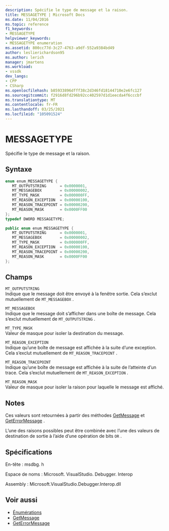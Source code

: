 ```yaml
---
description: Spécifie le type de message et la raison.
title: MESSAGETYPE | Microsoft Docs
ms.date: 11/04/2016
ms.topic: reference
f1_keywords:
- MESSAGETYPE
helpviewer_keywords:
- MESSAGETYPE enumeration
ms.assetid: 800cc77d-3c27-4763-a9df-552a9384bd49
author: leslierichardson95
ms.author: lerich
manager: jmartens
ms.workload:
- vssdk
dev_langs:
- CPP
- CSharp
ms.openlocfilehash: b85933896dfff38c2d346fd18144710e2e6fc127
ms.sourcegitcommit: f2916d8fd296b92cc402597d1d1eecda4f6cccbf
ms.translationtype: MT
ms.contentlocale: fr-FR
ms.lasthandoff: 03/25/2021
ms.locfileid: "105091524"
---
```

# <a name="messagetype"></a>MESSAGETYPE
Spécifie le type de message et la raison.

## <a name="syntax"></a>Syntaxe

```cpp
enum enum_MESSAGETYPE { 
   MT_OUTPUTSTRING      = 0x0000001,
   MT_MESSAGEBOX        = 0x00000002,
   MT_TYPE_MASK         = 0x000000FF,
   MT_REASON_EXCEPTION  = 0x00000100,
   MT_REASON_TRACEPOINT = 0x00000200,
   MT_REASON_MASK       = 0x0000FF00
};
typedef DWORD MESSAGETYPE;
```

```csharp
public enum enum_MESSAGETYPE { 
   MT_OUTPUTSTRING      = 0x0000001,
   MT_MESSAGEBOX        = 0x00000002,
   MT_TYPE_MASK         = 0x000000FF,
   MT_REASON_EXCEPTION  = 0x00000100,
   MT_REASON_TRACEPOINT = 0x00000200,
   MT_REASON_MASK       = 0x0000FF00
};
```

## <a name="fields"></a>Champs
 `MT_OUTPUTSTRING`\
 Indique que le message doit être envoyé à la fenêtre sortie. Cela s’exclut mutuellement de `MT_MESSAGEBOX` .

 `MT_MESSAGEBOX`\
 Indique que le message doit s’afficher dans une boîte de message. Cela s’exclut mutuellement de `MT_OUTPUTSTRING` .

 `MT_TYPE_MASK`\
 Valeur de masque pour isoler la destination du message.

 `MT_REASON_EXCEPTION`\
 Indique qu’une boîte de message est affichée à la suite d’une exception. Cela s’exclut mutuellement de `MT_REASON_TRACEPOINT` .

 `MT_REASON_TRACEPOINT`\
 Indique qu’une boîte de message est affichée à la suite de l’atteinte d’un trace. Cela s’exclut mutuellement de `MT_REASON_EXCEPTION` .

 `MT_REASON_MASK`\
 Valeur de masque pour isoler la raison pour laquelle le message est affiché.

## <a name="remarks"></a>Notes
 Ces valeurs sont retournées à partir des méthodes [GetMessage](../../../extensibility/debugger/reference/idebugmessageevent2-getmessage.md) et [GetErrorMessage](../../../extensibility/debugger/reference/idebugerrorevent2-geterrormessage.md) .

 L’une des raisons possibles peut être combinée avec l’une des valeurs de destination de sortie à l’aide d’une opération de bits `OR` .

## <a name="requirements"></a>Spécifications
 En-tête : msdbg. h

 Espace de noms : Microsoft. VisualStudio. Debugger. Interop

 Assembly : Microsoft.VisualStudio.Debugger.Interop.dll

## <a name="see-also"></a>Voir aussi
- [Énumérations](../../../extensibility/debugger/reference/enumerations-visual-studio-debugging.md)
- [GetMessage](../../../extensibility/debugger/reference/idebugmessageevent2-getmessage.md)
- [GetErrorMessage](../../../extensibility/debugger/reference/idebugerrorevent2-geterrormessage.md)

